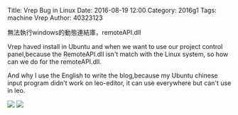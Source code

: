 Title: Vrep Bug in Linux
Date: 2016-08-19 12:00
Category: 2016g1
Tags: machine Vrep
Author: 40323123

無法執行windows的動態連結庫，remoteAPI.dll

<!-- PELICAN_END_SUMMARY -->

Vrep haved install in Ubuntu and when we want to use our project control panel,because the RemoteAPI.dll isn't match with the Linux system, so how can we do for the remoteAPI.dll.

And why I use the English to write the blog,because my Ubuntu chinese input program didn't work on leo-editor, it can use everywhere but can't use in leo.


 
<img src="http://i.imgur.com/7gP3Zpy.png">

<img src="http://i.imgur.com/JiU0H1f.png">

